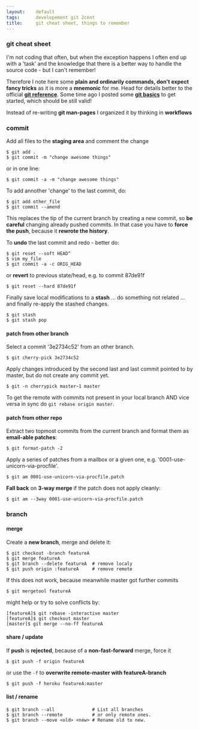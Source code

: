```yaml
---
layout:    default
tags:      developement git 2cent
title:     git cheat sheet, things to remember
---
```

### git cheat sheet

I'm not coding that often, but when the exception happens I often end up with a 'task' and the knowledge that there is a better way to handle the source code - but I can't remember!

Therefore I note here some **plain and ordinarily commands, don't expect fancy tricks** as it is more a **mnemonic** for me. Head for details better to the official **[git reference][1]**. Some time ago I posted some **[git basics][2]** to get started, which should be still valid!

Instead of re-writing **git man-pages** I organized it by thinking in **workflows**

### commit

Add all files to the **staging area** and comment the change

    $ git add .
    $ git commit -m "change awesome things"

or in one line:

    $ git commit -a -m "change awesome things"

To add annother 'change' to the last commit, do:

    $ git add other_file
    $ git commit --amend

This replaces the tip of the current branch by creating a new commit, so **be careful** changing already pushed commits. In that case you have to **force the push**, because it **rewrote the history**.

To **undo** the last commit and redo - better do:

    $ git reset --soft HEAD^
    $ vim my_file
    $ git commit -a -c ORIG_HEAD

or **revert** to previous state/head, e.g. to commit 87de91f

    $ git reset --hard 87de91f

Finally save local modifications to a **stash** ... do something not related ... and finally re-apply the stashed changes.

    $ git stash
    $ git stash pop

#### patch from other branch

Select a commit '3e2734c52' from an other branch.

    $ git cherry-pick 3e2734c52

Apply changes introduced by the second last and last commit pointed to by master, but do not create any commit yet.

    $ git -n cherrypick master~1 master

To get the remote with commits not present in your local branch AND vice versa
in sync do `git rebase origin master`.

#### patch from other repo

Extract two topmost commits from the current branch and format them as **email-able patches**:

    $ git format-patch -2

Apply a series of patches from a mailbox or a given one, e.g. '0001-use-unicorn-via-procfile'.

    $ git am 0001-use-unicorn-via-procfile.patch

**Fall back** on **3-way merge** if the patch does not apply cleanly:

    $ git am --3way 0001-use-unicorn-via-procfile.patch

### branch

#### merge

Create a **new branch**, merge and delete it:

    $ git checkout -branch featureA
    $ git merge featureA
    $ git branch --delete featureA  # remove localy
    $ git push origin :featureA     # remove remote

If this does not work, because meanwhile master got further commits

    $ git mergetool featureA

might help or try to solve conflicts by:

    [featureA]$ git rebase -interactive master
    [featureA]$ git checkout master
    [master]$ git merge --no-ff featureA

#### share / update

If **push** is **rejected**, because of a **non-fast-forward** merge, force it

    $ git push -f origin featureA

or use the ``-f`` to **overwrite remote-master with featureA-branch**

    $ git push -f heroku featureA:master

#### list / rename

    $ git branch --all              # List all branches
    $ git branch --remote           # or only remote ones.
    $ git branch --move <old> <new> # Rename old to new.

  [1]: http://git-scm.com/docs
  [2]: /ruby/2010/01/29/git-basics.html
